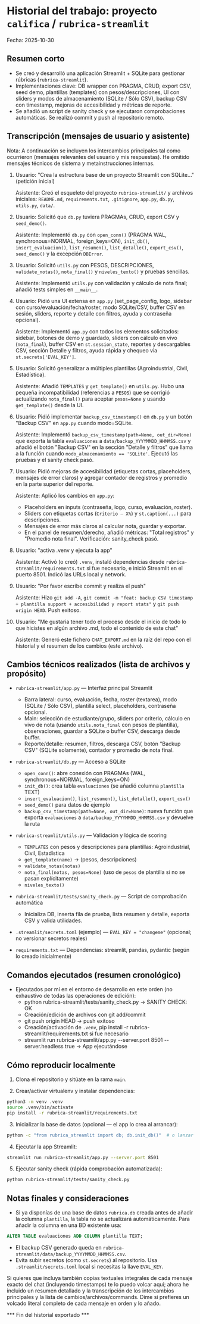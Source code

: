 <!--
  Archivo generado automáticamente con el historial visible del chat entre el usuario y el asistente.
  Fecha de generación: 2025-10-30
  Nota: Este fichero incluye sólo los mensajes de usuario y respuestas del asistente visibles durante la sesión.
  No incluye mensajes del sistema ni instrucciones internas.
-->

# Historial del trabajo: proyecto `califica` / `rubrica-streamlit`

Fecha: 2025-10-30

Resumen corto
-------------
- Se creó y desarrolló una aplicación Streamlit + SQLite para gestionar rúbricas (`rubrica-streamlit`).
- Implementaciones clave: DB wrapper con PRAGMA, CRUD, export CSV, seed demo, plantillas (templates) con pesos/descripciones, UI con sliders y modos de almacenamiento (SQLite / Sólo CSV), backup CSV con timestamp, mejoras de accesibilidad y métricas de reporte.
- Se añadió un script de sanity check y se ejecutaron comprobaciones automáticas. Se realizó commit y push al repositorio remoto.

Transcripción (mensajes de usuario y asistente)
---------------------------------------------

Nota: A continuación se incluyen los intercambios principales tal como ocurrieron (mensajes relevantes del usuario y mis respuestas). He omitido mensajes técnicos de sistema y metainstrucciones internas.

1) Usuario: "Crea la estructura base de un proyecto Streamlit con SQLite..." (petición inicial)

   Asistente: Creó el esqueleto del proyecto `rubrica-streamlit/` y archivos iniciales: `README.md`, `requirements.txt`, `.gitignore`, `app.py`, `db.py`, `utils.py`, `data/`.

2) Usuario: Solicitó que `db.py` tuviera PRAGMAs, CRUD, export CSV y `seed_demo()`.

   Asistente: Implementó `db.py` con `open_conn()` (PRAGMA WAL, synchronous=NORMAL, foreign_keys=ON), `init_db()`, `insert_evaluacion()`, `list_resumen()`, `list_detalle()`, `export_csv()`, `seed_demo()` y la excepción `DBError`.

3) Usuario: Solicitó `utils.py` con PESOS, DESCRIPCIONES, `validate_notas()`, `nota_final()` y `niveles_texto()` y pruebas sencillas.

   Asistente: Implementó `utils.py` con validación y cálculo de nota final; añadió tests simples en `__main__`.

4) Usuario: Pidió una UI extensa en `app.py` (set_page_config, logo, sidebar con curso/evaluación/fecha/roster, modo SQLite/CSV, buffer CSV en sesión, sliders, reporte y detalle con filtros, ayuda y contraseña opcional).

   Asistente: Implementó `app.py` con todos los elementos solicitados: sidebar, botones de demo y guardado, sliders con cálculo en vivo (`nota_final`), buffer CSV en `st.session_state`, reportes y descargables CSV, sección Detalle y filtros, ayuda rápida y chequeo via `st.secrets['EVAL_KEY']`.

5) Usuario: Solicitó generalizar a múltiples plantillas (Agroindustrial, Civil, Estadística).

   Asistente: Añadió `TEMPLATES` y `get_template()` en `utils.py`. Hubo una pequeña incompatibilidad (referencias a `PESOS`) que se corrigió actualizando `nota_final()` para aceptar `pesos=None` y usando `get_template()` desde la UI.

6) Usuario: Pidió implementar `backup_csv_timestamp()` en `db.py` y un botón "Backup CSV" en `app.py` cuando modo=SQLite.

   Asistente: Implementó `backup_csv_timestamp(path=None, out_dir=None)` que exporta la tabla `evaluaciones` a `data/backup_YYYYMMDD_HHMMSS.csv` y añadió el botón "Backup CSV" en la sección "Detalle y filtros" que llama a la función cuando `modo_almacenamiento == 'SQLite'`. Ejecutó las pruebas y el sanity check pasó.

7) Usuario: Pidió mejoras de accesibilidad (etiquetas cortas, placeholders, mensajes de error claros) y agregar contador de registros y promedio en la parte superior del reporte.

   Asistente: Aplicó los cambios en `app.py`:
   - Placeholders en inputs (contraseña, logo, curso, evaluación, roster).
   - Sliders con etiquetas cortas (`Criterio — X%`) y `st.caption(...)` para descripciones.
   - Mensajes de error más claros al calcular nota, guardar y exportar.
   - En el panel de resumen/derecho, añadió métricas: "Total registros" y "Promedio nota final". Verificación: sanity_check pasó.

8) Usuario: "activa .venv y ejecuta la app"

   Asistente: Activó (o creó) `.venv`, instaló dependencias desde `rubrica-streamlit/requirements.txt` si fue necesario, e inició Streamlit en el puerto 8501. Indicó las URLs local y network.

9) Usuario: "Por favor escribe commit y realiza el push"

    Asistente: Hizo `git add -A`, `git commit -m "feat: backup CSV timestamp + plantilla support + accesibilidad y report stats"` y `git push origin HEAD`. Push exitoso.

10) Usuario: "Me gustaria tener todo el proceso desde el inicio de todo lo que hicistes en algún archivo .md, todo el contenido de este chat"

    Asistente: Generó este fichero `CHAT_EXPORT.md` en la raíz del repo con el historial y el resumen de los cambios (este archivo).


Cambios técnicos realizados (lista de archivos y propósito)
------------------------------------------------------
- `rubrica-streamlit/app.py` — Interfaz principal Streamlit
  - Barra lateral: curso, evaluación, fecha, roster (textarea), modo (SQLite / Sólo CSV), plantilla select, placeholders, contraseña opcional.
  - Main: selección de estudiante/grupo, sliders por criterio, cálculo en vivo de nota (usando `utils.nota_final` con pesos de plantilla), observaciones, guardar a SQLite o buffer CSV, descarga desde buffer.
  - Reporte/detalle: resumen, filtros, descarga CSV, botón "Backup CSV" (SQLite solamente), contador y promedio de nota final.

- `rubrica-streamlit/db.py` — Acceso a SQLite
  - `open_conn()`: abre conexión con PRAGMAs (WAL, synchronous=NORMAL, foreign_keys=ON)
  - `init_db()`: crea tabla `evaluaciones` (se añadió columna `plantilla` TEXT)
  - `insert_evaluacion()`, `list_resumen()`, `list_detalle()`, `export_csv()`
  - `seed_demo()` para datos de ejemplo
  - `backup_csv_timestamp(path=None, out_dir=None)`: nueva función que exporta `evaluaciones` a `data/backup_YYYYMMDD_HHMMSS.csv` y devuelve la ruta

- `rubrica-streamlit/utils.py` — Validación y lógica de scoring
  - `TEMPLATES` con pesos y descripciones para plantillas: Agroindustrial, Civil, Estadística
  - `get_template(name)` → (pesos, descripciones)
  - `validate_notas(notas)`
  - `nota_final(notas, pesos=None)` (uso de `pesos` de plantilla si no se pasan explícitamente)
  - `niveles_texto()`

- `rubrica-streamlit/tests/sanity_check.py` — Script de comprobación automática
  - Inicializa DB, inserta fila de prueba, lista resumen y detalle, exporta CSV y valida utilidades.

- `.streamlit/secrets.toml` (ejemplo) — `EVAL_KEY = "changeme"` (opcional; no versionar secretos reales)

- `requirements.txt` — Dependencias: streamlit, pandas, pydantic (según lo creado inicialmente)


Comandos ejecutados (resumen cronológico)
-----------------------------------------
- Ejecutados por mí en el entorno de desarrollo en este orden (no exhaustivo de todas las operaciones de edición):
  - python rubrica-streamlit/tests/sanity_check.py  → SANITY CHECK: OK
  - Creación/edición de archivos con git add/commit
  - git push origin HEAD  → push exitoso
  - Creación/activación de `.venv`, pip install -r rubrica-streamlit/requirements.txt si fue necesario
  - streamlit run rubrica-streamlit/app.py --server.port 8501 --server.headless true  → App ejecutándose


Cómo reproducir localmente
-------------------------
1. Clona el repositorio y sitúate en la rama `main`.

2. Crear/activar virtualenv y instalar dependencias:

```bash
python3 -m venv .venv
source .venv/bin/activate
pip install -r rubrica-streamlit/requirements.txt
```

3. Inicializar la base de datos (opcional — el app lo crea al arrancar):

```bash
python -c "from rubrica_streamlit import db; db.init_db()"  # o lanzar la app y se crea automáticamente
```

4. Ejecutar la app Streamlit:

```bash
streamlit run rubrica-streamlit/app.py --server.port 8501
```

5. Ejecutar sanity check (rápida comprobación automatizada):

```bash
python rubrica-streamlit/tests/sanity_check.py
```


Notas finales y consideraciones
-------------------------------
- Si ya disponías de una base de datos `rubrica.db` creada antes de añadir la columna `plantilla`, la tabla no se actualizará automáticamente. Para añadir la columna en una BD existente usa:

```sql
ALTER TABLE evaluaciones ADD COLUMN plantilla TEXT;
```

- El backup CSV generado queda en `rubrica-streamlit/data/backup_YYYYMMDD_HHMMSS.csv`.
- Evita subir secretos (como `st.secrets`) al repositorio. Usa `.streamlit/secrets.toml` local si necesitas la llave `EVAL_KEY`.


Si quieres que incluya también copias textuales integrales de cada mensaje exacto del chat (incluyendo timestamps) te lo puedo volcar aquí; ahora he incluido un resumen detallado y la transcripción de los intercambios principales y la lista de cambios/archivos/commands. Dime si prefieres un volcado literal completo de cada mensaje en orden y lo añado.

*** Fin del historial exportado ***
